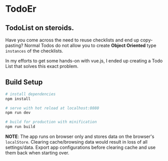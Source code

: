 # TodoEr

## TodoList on steroids. 

Have you come across the need to reuse checklists and end up copy-pasting? Normal Todos do not allow you to create **Object Oriented** type `instances` of the checklists. 

In my efforts to get some hands-on with vue.js, I ended up creating a Todo List that solves this exact problem. 

## Build Setup

``` bash
# install dependencies
npm install

# serve with hot reload at localhost:8080
npm run dev

# build for production with minification
npm run build
```

**NOTE**: The app runs on browser only and stores data on the browser's `localStore`. Clearing cache/browsing data would result in loss of all settings/data. Export app configurations before clearing cache and use them back when starting over.